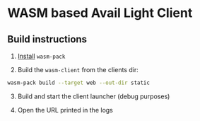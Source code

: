 # WASM based Avail Light Client

## Build instructions

1. [Install](https://rustwasm.github.io/wasm-pack/) `wasm-pack`

2. Build the `wasm-client` from the clients dir:

```bash
wasm-pack build --target web --out-dir static
```

3. Build and start the client launcher (debug purposes)

4. Open the URL printed in the logs
